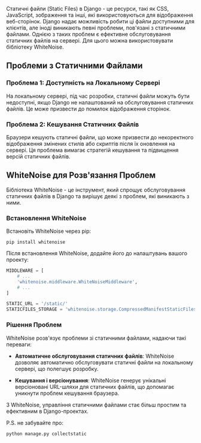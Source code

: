 
Статичні файли (Static Files) в Django - це ресурси, такі як CSS, JavaScript, зображення та інші, які використовуються для відображення веб-сторінок. Django надає можливість робити ці файли доступними для клієнтів, але іноді виникають певні проблеми, пов'язані з статичними файлами. Однією з таких проблем є ефективне обслуговування статичних файлів на сервері. Для цього можна використовувати бібліотеку WhiteNoise.

## Проблеми з Статичними Файлами

### Проблема 1: Доступність на Локальному Сервері

На локальному сервері, під час розробки, статичні файли можуть бути недоступні, якщо Django не налаштований на обслуговування статичних файлів. Це може призвести до помилок відображення сторінок.

### Проблема 2: Кешування Статичних Файлів

Браузери кешують статичні файли, що може призвести до некоректного відображення змінених стилів або скриптів після їх оновлення на сервері. Ця проблема вимагає стратегій кешування та підвищення версій статичних файлів.

## WhiteNoise для Розв'язання Проблем

Бібліотека WhiteNoise - це інструмент, який спрощує обслуговування статичних файлів в Django та вирішує деякі з проблем, які виникають з ними.

### Встановлення WhiteNoise

Встановіть WhiteNoise через pip:

```
pip install whitenoise
```

Після встановлення WhiteNoise, додайте його до налаштувань вашого проекту:

```python
MIDDLEWARE = [
    # ...
    'whitenoise.middleware.WhiteNoiseMiddleware',
    # ...
]

STATIC_URL = '/static/'
STATICFILES_STORAGE = 'whitenoise.storage.CompressedManifestStaticFilesStorage'
```

### Рішення Проблем

WhiteNoise розв'язує проблеми зі статичними файлами, надаючи такі переваги:

- **Автоматичне обслуговування статичних файлів**: WhiteNoise дозволяє автоматично обслуговувати статичні файли на локальному сервері, що полегшує розробку.

- **Кешування і версіонування**: WhiteNoise генерує унікальні версіоновані URL-шляхи для статичних файлів, що допомагає уникнути проблем кешування браузера.

З WhiteNoise, управління статичними файлами стає більш простим та ефективним в Django-проектах.


P.S. 
не забувайте про:
```
python manage.py collectstatic
```
